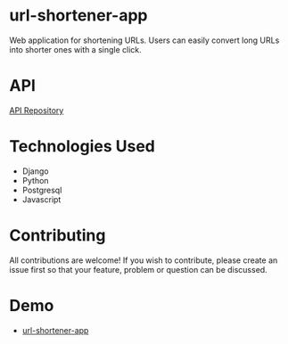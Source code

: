 # url-shortener-app
Web application for shortening URLs. Users can easily convert long URLs into shorter ones with a single click.

# API
[API Repository](https://github.com/byandrev/url-shortener-api)

# Technologies Used
- Django
- Python
- Postgresql
- Javascript

# Contributing
All contributions are welcome! If you wish to contribute, please create an issue first so that your feature, problem or question can be discussed.

# Demo
- [url-shortener-app](https://alessandrodani.github.io/url-shortener-app/)